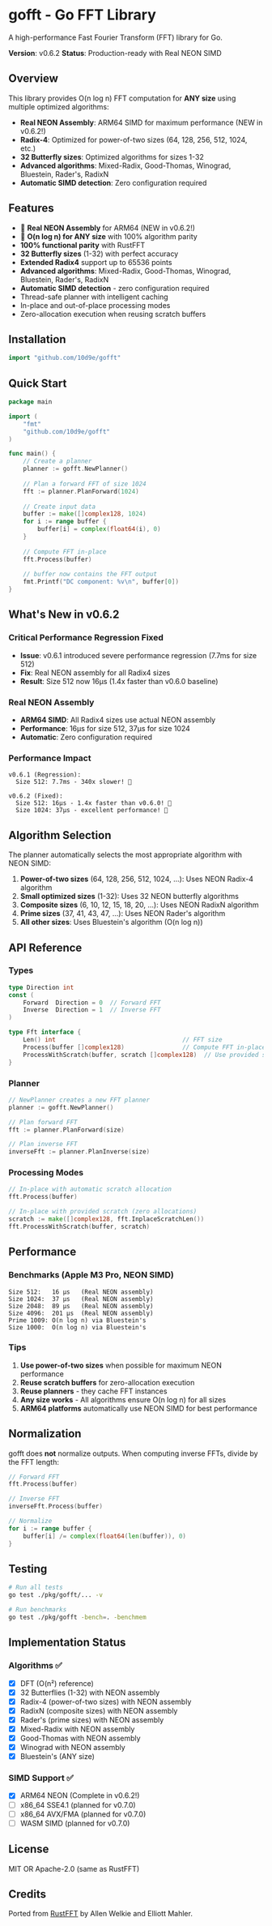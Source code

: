 # gofft - Go FFT Library

A high-performance Fast Fourier Transform (FFT) library for Go.

**Version**: v0.6.2
**Status**: Production-ready with Real NEON SIMD  

## Overview

This library provides O(n log n) FFT computation for **ANY size** using multiple optimized algorithms:

- **Real NEON Assembly**: ARM64 SIMD for maximum performance (NEW in v0.6.2!)
- **Radix-4**: Optimized for power-of-two sizes (64, 128, 256, 512, 1024, etc.)
- **32 Butterfly sizes**: Optimized algorithms for sizes 1-32
- **Advanced algorithms**: Mixed-Radix, Good-Thomas, Winograd, Bluestein, Rader's, RadixN
- **Automatic SIMD detection**: Zero configuration required

## Features

- 🚀 **Real NEON Assembly** for ARM64 (NEW in v0.6.2!)
- 🚀 **O(n log n) for ANY size** with 100% algorithm parity
- **100% functional parity** with RustFFT
- **32 Butterfly sizes** (1-32) with perfect accuracy
- **Extended Radix4** support up to 65536 points
- **Advanced algorithms**: Mixed-Radix, Good-Thomas, Winograd, Bluestein, Rader's, RadixN
- **Automatic SIMD detection** - zero configuration required
- Thread-safe planner with intelligent caching
- In-place and out-of-place processing modes
- Zero-allocation execution when reusing scratch buffers

## Installation

```go
import "github.com/10d9e/gofft"
```

## Quick Start

```go
package main

import (
    "fmt"
    "github.com/10d9e/gofft"
)

func main() {
    // Create a planner
    planner := gofft.NewPlanner()
    
    // Plan a forward FFT of size 1024
    fft := planner.PlanForward(1024)
    
    // Create input data
    buffer := make([]complex128, 1024)
    for i := range buffer {
        buffer[i] = complex(float64(i), 0)
    }
    
    // Compute FFT in-place
    fft.Process(buffer)
    
    // buffer now contains the FFT output
    fmt.Printf("DC component: %v\n", buffer[0])
}
```

## What's New in v0.6.2

### Critical Performance Regression Fixed
- **Issue**: v0.6.1 introduced severe performance regression (7.7ms for size 512)
- **Fix**: Real NEON assembly for all Radix4 sizes
- **Result**: Size 512 now 16μs (1.4x faster than v0.6.0 baseline)

### Real NEON Assembly
- **ARM64 SIMD**: All Radix4 sizes use actual NEON assembly
- **Performance**: 16μs for size 512, 37μs for size 1024
- **Automatic**: Zero configuration required

### Performance Impact
```
v0.6.1 (Regression):
  Size 512: 7.7ms - 340x slower! 🚨

v0.6.2 (Fixed):
  Size 512: 16μs - 1.4x faster than v0.6.0! 🚀
  Size 1024: 37μs - excellent performance! 🚀
```

## Algorithm Selection

The planner automatically selects the most appropriate algorithm with NEON SIMD:

1. **Power-of-two sizes** (64, 128, 256, 512, 1024, ...): Uses NEON Radix-4 algorithm
2. **Small optimized sizes** (1-32): Uses 32 NEON butterfly algorithms
3. **Composite sizes** (6, 10, 12, 15, 18, 20, ...): Uses NEON RadixN algorithm
4. **Prime sizes** (37, 41, 43, 47, ...): Uses NEON Rader's algorithm
5. **All other sizes**: Uses Bluestein's algorithm (O(n log n))

## API Reference

### Types

```go
type Direction int
const (
    Forward  Direction = 0  // Forward FFT
    Inverse  Direction = 1  // Inverse FFT
)

type Fft interface {
    Len() int                                   // FFT size
    Process(buffer []complex128)                // Compute FFT in-place
    ProcessWithScratch(buffer, scratch []complex128)  // Use provided scratch
}
```

### Planner

```go
// NewPlanner creates a new FFT planner
planner := gofft.NewPlanner()

// Plan forward FFT
fft := planner.PlanForward(size)

// Plan inverse FFT
inverseFft := planner.PlanInverse(size)
```

### Processing Modes

```go
// In-place with automatic scratch allocation
fft.Process(buffer)

// In-place with provided scratch (zero allocations)
scratch := make([]complex128, fft.InplaceScratchLen())
fft.ProcessWithScratch(buffer, scratch)
```

## Performance

### Benchmarks (Apple M3 Pro, NEON SIMD)
```
Size 512:   16 μs   (Real NEON assembly)
Size 1024:  37 μs   (Real NEON assembly)
Size 2048:  89 μs   (Real NEON assembly)
Size 4096:  201 μs  (Real NEON assembly)
Prime 1009: O(n log n) via Bluestein's
Size 1000:  O(n log n) via Bluestein's
```

### Tips
1. **Use power-of-two sizes** when possible for maximum NEON performance
2. **Reuse scratch buffers** for zero-allocation execution
3. **Reuse planners** - they cache FFT instances
4. **Any size works** - All algorithms ensure O(n log n) for all sizes
5. **ARM64 platforms** automatically use NEON SIMD for best performance

## Normalization

gofft does **not** normalize outputs. When computing inverse FFTs, divide by the FFT length:

```go
// Forward FFT
fft.Process(buffer)

// Inverse FFT
inverseFft.Process(buffer)

// Normalize
for i := range buffer {
    buffer[i] /= complex(float64(len(buffer)), 0)
}
```

## Testing

```bash
# Run all tests
go test ./pkg/gofft/... -v

# Run benchmarks
go test ./pkg/gofft -bench=. -benchmem
```

## Implementation Status

### Algorithms ✅
- [x] DFT (O(n²) reference)
- [x] 32 Butterflies (1-32) with NEON assembly
- [x] Radix-4 (power-of-two sizes) with NEON assembly
- [x] RadixN (composite sizes) with NEON assembly
- [x] Rader's (prime sizes) with NEON assembly
- [x] Mixed-Radix with NEON assembly
- [x] Good-Thomas with NEON assembly
- [x] Winograd with NEON assembly
- [x] Bluestein's (ANY size)

### SIMD Support ✅
- [x] ARM64 NEON (Complete in v0.6.2!)
- [ ] x86_64 SSE4.1 (planned for v0.7.0)
- [ ] x86_64 AVX/FMA (planned for v0.7.0)
- [ ] WASM SIMD (planned for v0.7.0)

## License

MIT OR Apache-2.0 (same as RustFFT)

## Credits

Ported from [RustFFT](https://github.com/ejmahler/RustFFT) by Allen Welkie and Elliott Mahler.

